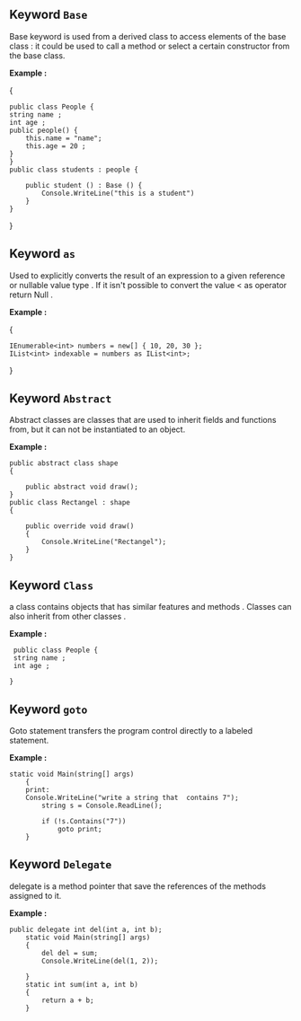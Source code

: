 
<div dir = ltr > 

## Keyword `Base`
Base keyword is used from a  derived class to access elements of the base class : it could be used to call a method or select a certain constructor from the base class.

**Example :**

{


    public class People { 
    string name ; 
    int age ;
    public people() {
        this.name = "name";
        this.age = 20 ;
    }
    }
    public class students : people {

        public student () : Base () {
            Console.WriteLine("this is a student")
        }
    }
}


</dir>


<div dir = ltr > 

## Keyword `as`
Used to explicitly converts the result of an expression to a given reference or nullable value type . If it isn't possible to convert the value < as operator return Null .



**Example :**

{


    IEnumerable<int> numbers = new[] { 10, 20, 30 };
    IList<int> indexable = numbers as IList<int>;
}

## Keyword `Abstract`
Abstract classes are classes that are used to inherit fields and functions from, but it can not be instantiated to an object.



**Example :**

    public abstract class shape
    {

        public abstract void draw();
    }
    public class Rectangel : shape
    {

        public override void draw()
        {
            Console.WriteLine("Rectangel");
        }
    }
    

## Keyword `Class`
a class contains objects that has similar features and methods . Classes can also inherit from other classes .



**Example :**

     public class People { 
     string name ; 
     int age ;
     
    }

## Keyword `goto`
Goto statement transfers the program control directly to a labeled statement.



**Example :**

    static void Main(string[] args)
        {
        print:
        Console.WriteLine("write a string that  contains 7");
            string s = Console.ReadLine();

            if (!s.Contains("7"))
                goto print;
        }


## Keyword `Delegate`
delegate is a method pointer that save the references of the methods assigned to it.



**Example :**

    public delegate int del(int a, int b);
        static void Main(string[] args)
        {
            del del = sum;
            Console.WriteLine(del(1, 2));
            
        }
        static int sum(int a, int b)
        {
            return a + b;
        }

</dir>